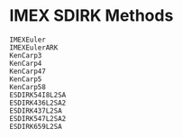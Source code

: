 # IMEX SDIRK Methods

```@docs
IMEXEuler
IMEXEulerARK
KenCarp3
KenCarp4
KenCarp47
KenCarp5
KenCarp58
ESDIRK54I8L2SA
ESDIRK436L2SA2
ESDIRK437L2SA
ESDIRK547L2SA2
ESDIRK659L2SA
```